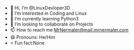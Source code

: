- 👋 Hi, I’m @LinuxDevloper3D
- 👀 I’m interested in Coding and Linux
- 🌱 I’m currently learning Python3 
- 💞️ I’m looking to collaborate on Projects
- 📫 How to reach me MrNermaler@mail.mrnermaler.com
- 😄 Pronouns: He/Him
- ⚡ Fun fact:None

<!---
LinuxDevloper3D/LinuxDevloper3D is a ✨ special ✨ repository because its `README.md` (this file) appears on your GitHub profile.
You can click the Preview link to take a look at your changes.
--->
